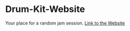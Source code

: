 # Drum-Kit-Website
Your place for a random jam session.
[Link to the Website](https://hardvan.github.io/Drum-Kit-Website/)
